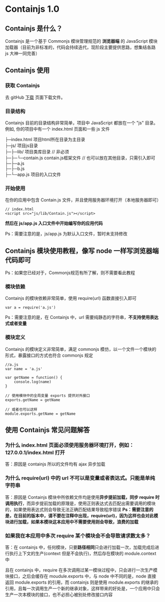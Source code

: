 # Containjs 1.0

## Containjs 是什么？
Containjs 是一个基于 Commonjs 模块管理规范的 **浏览器端** 的 JavaScript 模块加载器（目前为非标准的，代码会持续迭代，现阶段主要提供思路，想集结各路 js 大神一同完善）

## Containjs 使用
### 获取 Containjs
去 gitHub [下载](https://github.com/gwiron/containjs/tree/master/js/lib) 页面下载文件。

### 目录结构
Containjs 目前的目录结构非常简单，项目中 JavaScript 都放在一个 "js" 目录。 例如, 你的项目中有一个 index.html 页面和一些 js 文件

├─index.html            项目html所在目录为主目录  
├─js/                 项目js目录  
├─├─lib/              项目类库目录 // 非必须  
├─├─└─contain.js      contain.js框架文件 // 也可以放在其他目录，只需引入即可   
├─├─a.js  
├─├─b.js  
├─└─app.js            项目的入口文件

### 开始使用
在你的应用中包含 Contain.js 文件，并且使用服务器环境打开（本地服务器即可）
```
// index.html
<script src="js/lib/Contain.js"></script>
```
**然后在 js/app.js 入口文件中开始编写你的应用代码**

Ps：需要注意的是，js/app.js 为默认入口文件，暂时未支持修改


## Containjs 模块使用教程，像写 node 一样写浏览器端代码即可

Ps：如果您已经对于，Commonjs规范有所了解，则不需要看此教程

### 模块依赖
Containjs 的模块依赖非常简单，使用 require(url) 函数直接引入即可
```
var a = require('a.js')
```
Ps：需要注意的是，在 Containjs 中，url 需要纯静态的字符串，**不支持使用表达式或者变量**

### 模块定义
Containjs 的模块定义非常简单，满足 commonjs 模仿，以一个文件一个模块的形式，暴露接口的方式也符合 commonjs 规定
```
//a.js
var name = 'a.js'

var getName = function() {
	console.log(name)
}

// 使用模块中的全局变量 exports 提供对外接口
exports.getName = getName

// 或者也可以这样
module.exports.getName = getName
```
## 使用 Containjs 常见问题解答
### 为什么 index.html 页面必须使用服务器环境打开，例如：127.0.0.1/index.html 打开
答：原因是 containjs 所以的文件均有 ajax 异步加载

### 为什么 require(url) 中的 url 不可以是变量或者表达式。只能是单纯字符串
答：原因是 Containjs 模块中所依赖文件均是使用**异步提前加载，同步 require 时调用执行**，而异步提前加载的原理是，使用正则表达式去匹配出需要调用的模块的，如果使用表达式则会导致无法正确匹配结果导致程序错误
**Ps：需要注意的是，在目前的版本中，请不要在注释中出现，require(url)，因为这样也会对此模块进行加载，如果本模块这本应用中不需要使用则会导致，浪费的加载**

### 如果我在本应用中多次 require 某个模块会不会导致请求数太多？
答：在 containjs 中，任何模块，只要**路径相同**只会进行加载一次，加载完成后进行执行上下文的生产(context 但是不会执行)，然后存在模块的 module.context 中

且在 containjs 中，require 在多次调用过某一模块过程中，只会进行一次生产模块接口，之后会缓存在 moudule.exports 中，与 node 中不同的是，node 直接返回 module.exports 的引用，而 containjs 则是使用 module.exports 的继承的引用，且每一次调用生产一个新的继承对象，这样带来的好处是，一个应用中只会生产一次本模块的接口，也不必担心被别处修改接口内容
